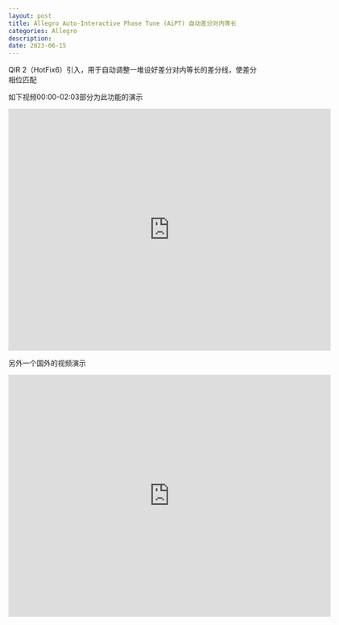 ```yaml
---
layout: post
title: Allegro Auto-Interactive Phase Tune (AiPT) 自动差分对内等长
categories: Allegro
description: 
date: 2023-06-15
---
```


QIR 2（HotFix6）引入，用于自动调整一堆设好差分对内等长的差分线，使差分相位匹配

如下视频00:00-02:03部分为此功能的演示

<iframe frameborder="0" src="https://v.qq.com/txp/iframe/player.html?vid=u05222pbpop" allowfullscreen="true" width="640" height="480"></iframe>

另外一个国外的视频演示

<iframe frameborder="0" src="https://v.qq.com/txp/iframe/player.html?vid=d3149ddwc93" allowfullscreen="true" width="640" height="480"></iframe>